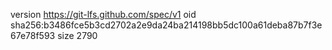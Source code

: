 version https://git-lfs.github.com/spec/v1
oid sha256:b3486fce5b3cd2702a2e9da24ba214198bb5dc100a61deba87b7f3e67e78f593
size 2790
